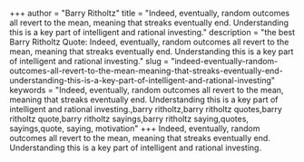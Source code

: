 +++
author = "Barry Ritholtz"
title = "Indeed, eventually, random outcomes all revert to the mean, meaning that streaks eventually end. Understanding this is a key part of intelligent and rational investing."
description = "the best Barry Ritholtz Quote: Indeed, eventually, random outcomes all revert to the mean, meaning that streaks eventually end. Understanding this is a key part of intelligent and rational investing."
slug = "indeed-eventually-random-outcomes-all-revert-to-the-mean-meaning-that-streaks-eventually-end-understanding-this-is-a-key-part-of-intelligent-and-rational-investing"
keywords = "Indeed, eventually, random outcomes all revert to the mean, meaning that streaks eventually end. Understanding this is a key part of intelligent and rational investing.,barry ritholtz,barry ritholtz quotes,barry ritholtz quote,barry ritholtz sayings,barry ritholtz saying,quotes, sayings,quote, saying, motivation"
+++
Indeed, eventually, random outcomes all revert to the mean, meaning that streaks eventually end. Understanding this is a key part of intelligent and rational investing.
